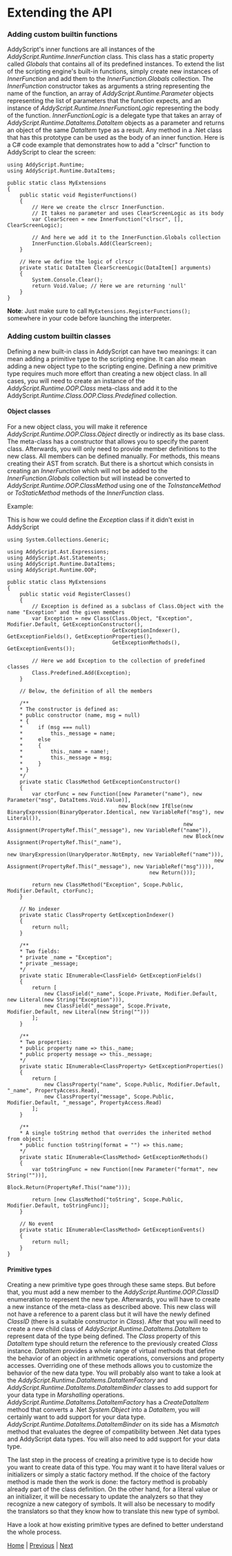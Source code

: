 # Extending the API

### Adding custom builtin functions

AddyScript's inner functions are all instances of the _AddyScript.Runtime.InnerFunction_ class. This class has a static property called _Globals_ that contains all of its predefined instances. To extend the list of the scripting engine's built-in functions, simply create new instances of _InnerFunction_ and add them to the _InnerFunction.Globals_ collection. The _InnerFunction_ constructor takes as arguments a string representing the name of the function, an array of _AddyScript.Runtime.Parameter_ objects representing the list of parameters that the function expects, and an instance of _AddyScript.Runtime.InnerFunctionLogic_ representing the body of the function. _InnerFunctionLogic_ is a delegate type that takes an array of _AddyScript.Runtime.DataItems.DataItem_ objects as a parameter and returns an object of the same _DataItem_ type as a result. Any method in a .Net class that has this prototype can be used as the body of an inner function. Here is a C# code example that demonstrates how to add a "clrscr" function to AddyScript to clear the screen:

```CSharp
using AddyScript.Runtime;
using AddyScript.Runtime.DataItems;

public static class MyExtensions
{
    public static void RegisterFunctions()
    {
        // Here we create the clrscr InnerFunction.
        // It takes no parameter and uses ClearScreenLogic as its body
        var ClearScreen = new InnerFunction("clrscr", [], ClearScreenLogic);

        // And here we add it to the InnerFunction.Globals collection
        InnerFunction.Globals.Add(ClearScreen);
    }

    // Here we define the logic of clrscr
    private static DataItem ClearScreenLogic(DataItem[] arguments)
    {
        System.Console.Clear();
        return Void.Value; // Here we are returning 'null'
    }
}
```

**Note**: Just make sure to call `MyExtensions.RegisterFunctions();` somewhere in your code before launching the interpreter.

### Adding custom builtin classes

Defining a new built-in class in AddyScript can have two meanings: it can mean adding a primitive type to the scripting engine. It can also mean adding a new object type to the scripting engine. Defining a new primitive type requires much more effort than creating a new object class. In all cases, you will need to create an instance of the _AddyScript.Runtime.OOP.Class_ meta-class and add it to the AddyScript._Runtime.Class.OOP.Class.Predefined_ collection.

#### Object classes

For a new object class, you will make it reference _AddyScript.Runtime.OOP.Class.Object_ directly or indirectly as its base class. The meta-class has a constructor that allows you to specify the parent class. Afterwards, you will only need to provide member definitions to the new class. All members can be defined manually. For methods, this means creating their AST from scratch. But there is a shortcut which consists in creating an _InnerFunction_ which will not be added to the _InnerFunction.Globals_ collection but will instead be converted to _AddyScript.Runtime.OOP.ClassMethod_ using one of the _ToInstanceMethod_ or _ToStaticMethod_ methods of the _InnerFunction_ class.

Example:

This is how we could define the _Exception_ class if it didn't exist in AddyScript

```CSharp
using System.Collections.Generic;

using AddyScript.Ast.Expressions;
using AddyScript.Ast.Statements;
using AddyScript.Runtime.DataItems;
using AddyScript.Runtime.OOP;

public static class MyExtensions
{
    public static void RegisterClasses()
    {
        // Exception is defined as a subclass of Class.Object with the name "Exception" and the given members
        var Exception = new Class(Class.Object, "Exception", Modifier.Default, GetExceptionConstructor(),
                                  GetExceptionIndexer(), GetExceptionFields(), GetExceptionProperties(),
                                  GetExceptionMethods(), GetExceptionEvents());
        
        // Here we add Exception to the collection of predefined classes
        Class.Predefined.Add(Exception);
    }

    // Below, the definition of all the members

    /**
    * The constructor is defined as:
    * public constructor (name, msg = null)
    * {
    *     if (msg === null)
    *         this._message = name;
    *     else
    *     {
    *         this._name = name!;
    *         this._message = msg;
    *     }
    * }
    */
    private static ClassMethod GetExceptionConstructor()
    {
        var ctorFunc = new Function([new Parameter("name"), new Parameter("msg", DataItems.Void.Value)],
                                    new Block(new IfElse(new BinaryExpression(BinaryOperator.Identical, new VariableRef("msg"), new Literal()),
                                                         new Assignment(PropertyRef.This("_message"), new VariableRef("name")),
                                                         new Block(new Assignment(PropertyRef.This("_name"),
                                                                                  new UnaryExpression(UnaryOperator.NotEmpty, new VariableRef("name"))),
                                                                   new Assignment(PropertyRef.This("_message"), new VariableRef("msg")))),
                                              new Return()));

        return new ClassMethod("Exception", Scope.Public, Modifier.Default, ctorFunc);
    }

    // No indexer
    private static ClassProperty GetExceptionIndexer()
    {
        return null;
    }

    /**
    * Two fields:
    * private _name = "Exception";
    * private _message;
    */
    private static IEnumerable<ClassField> GetExceptionFields()
    {
        return [
            new ClassField("_name", Scope.Private, Modifier.Default, new Literal(new String("Exception"))),
            new ClassField("_message", Scope.Private, Modifier.Default, new Literal(new String("")))
        ];
    }

    /**
    * Two properties:
    * public property name => this._name;
    * public property message => this._message;
    */
    private static IEnumerable<ClassProperty> GetExceptionProperties()
    {
        return [
            new ClassProperty("name", Scope.Public, Modifier.Default, "_name", PropertyAccess.Read),
            new ClassProperty("message", Scope.Public, Modifier.Default, "_message", PropertyAccess.Read)
        ];
    }

    /**
    * A single toString method that overrides the inherited method from object:
    * public function toString(format = "") => this.name;
    */
    private static IEnumerable<ClassMethod> GetExceptionMethods()
    {
        var toStringFunc = new Function([new Parameter("format", new String(""))],
                                        Block.Return(PropertyRef.This("name")));

        return [new ClassMethod("toString", Scope.Public, Modifier.Default, toStringFunc)];
    }

    // No event
    private static IEnumerable<ClassMethod> GetExceptionEvents()
    {
        return null;
    }
}
```

#### Primitive types

Creating a new primitive type goes through these same steps. But before that, you must add a new member to the _AddyScript.Runtime.OOP.ClassID_ enumeration to represent the new type. Afterwards, you will have to create a new instance of the meta-class as described above. This new class will not have a reference to a parent class but it will have the newly defined _ClassID_ (there is a suitable constructor in _Class_). After that you will need to create a new child class of _AddyScript.Runtime.DataItems.DataItem_ to represent data of the type being defined. The _Class_ property of this _DataItem_ type should return the reference to the previously created _Class_ instance. _DataItem_ provides a whole range of virtual methods that define the behavior of an object in arithmetic operations, conversions and property accesses. Overriding one of these methods allows you to customize the behavior of the new data type. You will probably also want to take a look at the _AddyScript.Runtime.DataItems.DataItemFactory_ and _AddyScript.Runtime.DataItems.DataItemBinder_ classes to add support for your data type in _Marshalling_ operations. _AddyScript.Runtime.DataItems.DataItemFactory_ has a _CreateDataItem_ method that converts a .Net _System.Object_ into a _DataItem_, you will certainly want to add support for your data type. _AddyScript.Runtime.DataItems.DataItemBinder_ on its side has a _Mismatch_ method that evaluates the degree of compatibility between .Net data types and AddyScript data types. You will also need to add support for your data type.

The last step in the process of creating a primitive type is to decide how you want to create data of this type. You may want it to have literal values ​​or initializers or simply a static factory method. If the choice of the factory method is made then the work is done: the factory method is probably already part of the class definition. On the other hand, for a literal value or an initializer, it will be necessary to update the analyzers so that they recognize a new category of symbols. It will also be necessary to modify the translators so that they know how to translate this new type of symbol.

Have a look at how existing primitive types are defined to better understand the whole process.

[Home](README.md) | [Previous](grammar.md) | [Next](extlang.md)